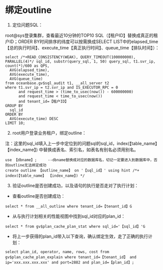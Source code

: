 # 绑定outline

1. 定位问题SQL：

root@sys登录集群，查看最近10分钟的TOP10 SQL（【租户ID】替换成真正的租户ID；ORDER BY时间排序的纬度可以按需换成SELECT LIST中的elapsed_time【总的执行时间】、execute_time【真正执行时间】、queue_time【排队时间】）：

```
select /*+READ_CONSISTENCY(WEAK), QUERY_TIMEOUT(100000000), PARALLEL(4)*/ sql_id, substr(query_sql, 1, 50) query_sql, t1.svr_ip, count(*)/600 as QPS,
  AVG(elapsed_time),
  AVG(execute_time),
  AVG(queue_time)
from oceanbase.gv$sql_audit t1, __all_server t2  
where t1.svr_ip = t2.svr_ip and IS_EXECUTOR_RPC = 0    
      and request_time > (time_to_usec(now()) - 600000000)    
      and request_time < time_to_usec(now())
      and tenant_id=【租户ID】
GROUP BY
  sql_id
ORDER BY
  AVG(execute_time) DESC
LIMIT 10;
```

2. root用户登录业务租户，绑定outline：

注：这里的sql_id填入上一步中定位到的问题sql的sql_id，index(【table_name】 【index_name】) 中替换成表名、索引名，如表名有别名必须用别名。

```
use 【dbname】;     --dbname替换成对应的数据库名，切记一定要进入到数据库中，否则outline无法绑定成功
create outline 【outline_name】 on '【sql_id】' using hint /*+ index(【table_name】 【index_name】) */
```

3. 验证outline是否创建成功，以及语句的执行是否走对了执行计划：
- 查看outline是否创建成功：

```
select * from __all_outline where tenant_id=【tenant_id】G
```

- 从与执行计划相关的性能视图中找到sql_id对应的plan_id：

```
select * from gv$plan_cache_plan_stat where sql_id='【sql_id】'G
```

- 将上一步获得的plan_id带入以下查询，确认绑定生效，走了正确的执行计划：

```
select plan_id, operator, name, rows, cost from gv$plan_cache_plan_explain where tenant_id=【tenant_id】 and ip='xxx.xxx.xxx.xxx' and port=2882 and plan_id=【plan_id】;
```